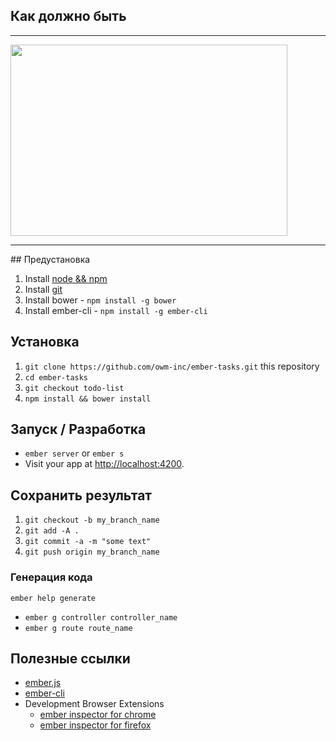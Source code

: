 ## Как должно быть
<hr/>
<img src="https://raw.githubusercontent.com/owm-inc/ember-tasks/todo-list/public/img/rslt.gif" width="443" height="306"/>
<hr/>
## Предустановка

1. Install [node && npm](https://docs.npmjs.com/getting-started/installing-node#installing-node-js-and-updating-npm)
2. Install [git](https://git-scm.com/downloads)
3. Install bower - `npm install -g bower`
4. Install ember-cli - `npm install -g ember-cli`

## Установка

1. `git clone https://github.com/owm-inc/ember-tasks.git` this repository
3. `cd ember-tasks`
2. `git checkout todo-list`
4. `npm install && bower install`

## Запуск / Разработка

* `ember server` or `ember s`
* Visit your app at [http://localhost:4200](http://localhost:4200).

## Сохранить результат

1. `git checkout -b my_branch_name`
3. `git add -A .`
4. `git commit -a -m "some text"`
5. `git push origin my_branch_name`

### Генерация кода

`ember help generate`

* `ember g controller controller_name`
* `ember g route route_name`

## Полезные ссылки

* [ember.js](http://emberjs.com/)
* [ember-cli](http://www.ember-cli.com/)
* Development Browser Extensions
  * [ember inspector for chrome](https://chrome.google.com/webstore/detail/ember-inspector/bmdblncegkenkacieihfhpjfppoconhi)
  * [ember inspector for firefox](https://addons.mozilla.org/en-US/firefox/addon/ember-inspector/)
